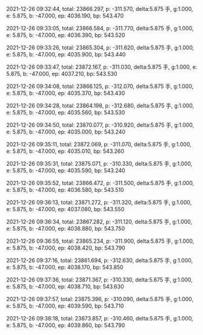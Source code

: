 2021-12-26 09:32:44, total: 23866.297, p: -311.570, delta:5.875 手, g:1.000, e: 5.875, b: -47.000, ep: 4036.190, bp: 543.470

2021-12-26 09:33:05, total: 23866.584, p: -311.770, delta:5.875 手, g:1.000, e: 5.875, b: -47.000, ep: 4036.390, bp: 543.520

2021-12-26 09:33:26, total: 23865.304, p: -311.620, delta:5.875 手, g:1.000, e: 5.875, b: -47.000, ep: 4035.900, bp: 543.440

2021-12-26 09:33:47, total: 23872.167, p: -311.030, delta:5.875 手, g:1.000, e: 5.875, b: -47.000, ep: 4037.210, bp: 543.530

2021-12-26 09:34:08, total: 23866.125, p: -312.070, delta:5.875 手, g:1.000, e: 5.875, b: -47.000, ep: 4035.370, bp: 543.430

2021-12-26 09:34:28, total: 23864.198, p: -312.680, delta:5.875 手, g:1.000, e: 5.875, b: -47.000, ep: 4035.560, bp: 543.530

2021-12-26 09:34:50, total: 23870.077, p: -310.920, delta:5.875 手, g:1.000, e: 5.875, b: -47.000, ep: 4035.000, bp: 543.240

2021-12-26 09:35:11, total: 23872.069, p: -311.070, delta:5.875 手, g:1.000, e: 5.875, b: -47.000, ep: 4035.010, bp: 543.260

2021-12-26 09:35:31, total: 23875.071, p: -310.330, delta:5.875 手, g:1.000, e: 5.875, b: -47.000, ep: 4035.590, bp: 543.240

2021-12-26 09:35:52, total: 23866.472, p: -311.500, delta:5.875 手, g:1.000, e: 5.875, b: -47.000, ep: 4036.580, bp: 543.510

2021-12-26 09:36:13, total: 23871.272, p: -311.320, delta:5.875 手, g:1.000, e: 5.875, b: -47.000, ep: 4037.080, bp: 543.550

2021-12-26 09:36:34, total: 23867.282, p: -311.120, delta:5.875 手, g:1.000, e: 5.875, b: -47.000, ep: 4038.880, bp: 543.750

2021-12-26 09:36:55, total: 23865.234, p: -311.900, delta:5.875 手, g:1.000, e: 5.875, b: -47.000, ep: 4038.420, bp: 543.790

2021-12-26 09:37:16, total: 23861.694, p: -312.630, delta:5.875 手, g:1.000, e: 5.875, b: -47.000, ep: 4038.170, bp: 543.850

2021-12-26 09:37:36, total: 23871.367, p: -310.330, delta:5.875 手, g:1.000, e: 5.875, b: -47.000, ep: 4038.710, bp: 543.630

2021-12-26 09:37:57, total: 23875.396, p: -310.090, delta:5.875 手, g:1.000, e: 5.875, b: -47.000, ep: 4039.590, bp: 543.710

2021-12-26 09:38:18, total: 23873.857, p: -310.460, delta:5.875 手, g:1.000, e: 5.875, b: -47.000, ep: 4039.860, bp: 543.790